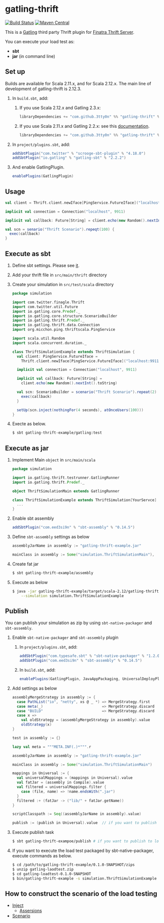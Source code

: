 # gatling-thrift

[![Build Status](https://travis-ci.org/3tty0n/gatling-thrift.svg?branch=master)](https://travis-ci.org/3tty0n/gatling-thrift)
 [![Maven Central](https://maven-badges.herokuapp.com/maven-central/com.github.3tty0n/gatling-thrift_2.12/badge.svg)](https://maven-badges.herokuapp.com/maven-central/com.github.3tty0n/gatling-thrift_2.12)


This is a [Gatling](http://gatling.io/) third party Thrift plugin for [Finatra Thrift Server](https://twitter.github.io/finatra/user-guide/thrift/server.html).

You can execute your load test as:
 - **sbt**
 - **jar** (in command line)

## Set up

Builds are available for Scala 2.11.x, and for Scala 2.12.x. The main line of development of gatling-thrift is 2.12.3.

1. In `build.sbt`, add:
    1. If you use Scala 2.12.x and Gatling 2.3.x:
       ```scala
       libraryDependencies += "com.github.3tty0n" %% "gatling-thrift" % "0.3.0"
       ```
      
    1. If you use Scala 2.11.x and Gatling 2.2.x:
       see this [documentation](https://github.com/3tty0n/gatling-thrift/tree/0.1.0#gatling-thrift).
       ```scala
       libraryDependencies += "com.github.3tty0n" %% "gatling-thrift" % "0.1.0"
       ```

1. In `project/plugins.sbt`, add:

    ```scala
    addSbtPlugin("com.twitter" % "scrooge-sbt-plugin" % "4.18.0")
    addSbtPlugin("io.gatling" % "gatling-sbt" % "2.2.2")
    ```

1. And enable GatlingPlugin.

    ```scala
    enablePlugins(GatlingPlugin)
    ```
    
## Usage

```scala
val client = Thrift.client.newIface[PingService.FutureIface]("localhost:9911")

implicit val connection = Connection("localhost", 9911)

implicit val callback: Future[String] = client.echo(new Random().nextInt().toString)

val scn = senario("Thrift Scenario").repeqt(100) {
  exec(callback)
}
```

## Execute as sbt

1. Define sbt settings. Please see [it](https://github.com/3tty0n/gatling-thrift/blob/master/gatling-thrift-example/resources/build.sbt.sample).

1. Add your thrift file in `src/main/thrift` directory

1. Create your simulation in `src/test/scala` directory

    ```scala
    package simulation
    
    import com.twitter.finagle.Thrift
    import com.twitter.util.Future
    import io.gatling.core.Predef._
    import io.gatling.core.structure.ScenarioBuilder
    import io.gatling.thrift.Predef._
    import io.gatling.thrift.data.Connection
    import org.micchon.ping.thriftscala.PingService
    
    import scala.util.Random
    import scala.concurrent.duration._
    
    class ThriftSimulationExample extends ThriftSimulation {
      val client: PingService.FutureIface =
        Thrift.client.newIface[PingService.FutureIface]("localhost:9911")
    
      implicit val connection = Connection("localhost", 9911)
    
      implicit val callback: Future[String] =
        client.echo(new Random().nextInt().toString)
    
      val scn: ScenarioBuilder = scenario("Thrift Scenario").repeat(2) {
        exec(callback)
      }
    
      setUp(scn.inject(nothingFor(4 seconds), atOnceUsers(100)))
    }
    ```

1. Execte as below.

    ``` bash
    $ sbt gatling-thrift-example/gatling:test
    ```

## Execute as jar

1. Implement Main `object` in `src/main/scala`

    ```scala
    package simulation

    import io.gatling.thrift.testrunner.GatlingRunner
    import io.gatling.thrift.Predef._

    object ThriftSimulationMain extends GatlingRunner

    class ThriftSimulationExample extends ThriftSimulation[YourServce] {
      ...
    }
    ```

2. Enable sbt assembly

    ```scala
    addSbtPlugin("com.eed3si9n" % "sbt-assembly" % "0.14.5")
    ```

3. Define `sbt-assembly` settings as below

    ```scala
    assemblyJarName in assembly := "gatling-thrift-example.jar"

    mainClass in assembly := Some("simulation.ThriftSimulationMain"),
    ```

4. Create fat jar

    ```bash
    $ sbt gatling-thrift-example/assembly
    ```

5. Execute as below

    ```bash
    $ java -jar gatling-thrift-example/target/scala-2.12/gatling-thrift-example.jar \
        --simulation simulation.ThriftSimulationExample
    ```

## Publish

You can publish your simulation as zip by using `sbt-native-packager` and `sbt-assembly`.

1. Enable `sbt-native-packager` and `sbt-assembly` plugin
    1. In `project/plugins.sbt`, add:

        ```scala
        addSbtPlugin("com.typesafe.sbt" % "sbt-native-packager" % "1.2.0")
        addSbtPlugin("com.eed3si9n" % "sbt-assembly" % "0.14.5")
        ```

    1. In `build.sbt`, add:

          ```scala
          enablePlugins(GatlingPlugin, JavaAppPackaging, UniversalDeployPlugin)
          ```

1. Add settings as below

    ```scala
    assemblyMergeStrategy in assembly := {
      case PathList("io", "netty", xs @ _ *) => MergeStrategy.first
      case meta(_)                           => MergeStrategy.discard
      case "BUILD"                           => MergeStrategy.discard
      case x =>
        val oldStrategy = (assemblyMergeStrategy in assembly).value
        oldStrategy(x)
    }

    test in assembly := {}

    lazy val meta = """META.INF(.)*""".r

    assemblyJarName in assembly := "gatling-thrift-example.jar"

    mainClass in assembly := Some("simulation.ThriftSimulationMain")

    mappings in Universal := {
      val universalMappings = (mappings in Universal).value
      val fatJar = (assembly in Compile).value
      val filtered = universalMappings.filter {
        case (file, name) => !name.endsWith(".jar")
      }
      filtered :+ (fatJar -> ("lib/" + fatJar.getName))
    }

    scriptClasspath := Seq((assemblyJarName in assembly).value)

    publish := (publish in Universal).value  // if you want to publish to local repository, add `publishLocal := (publish in Universal).value`
    ```

1. Execute publish task

    ```bash
    $ sbt gatling-thrift-exampoe/publish # if you want to publish to local repository, execute `sbt gatling-thrift-example/publishLocal`
    ```

1. If you want to execute the load test packaged by sbt-native-packager, execute commands as below.

    ```bash
    $ cd /path/to/gatling-thrift-example/0.1.0-SNAPSHOT/zips
    $ unzip gatling-laodtest.zip
    $ cd gatling-loadtest-0.1.0-SNAPSHOT
    $ bin/gatling-thrift-example -s simulation.ThriftSimulationExample
    ```

## How to construct the scenario of the load testing

- [Inject](http://gatling.io/docs/current/general/simulation_setup/)
  - [Assersions](http://gatling.io/docs/current/general/assertions/#assertions)
- [Scenario](http://gatling.io/docs/current/general/scenario/)
